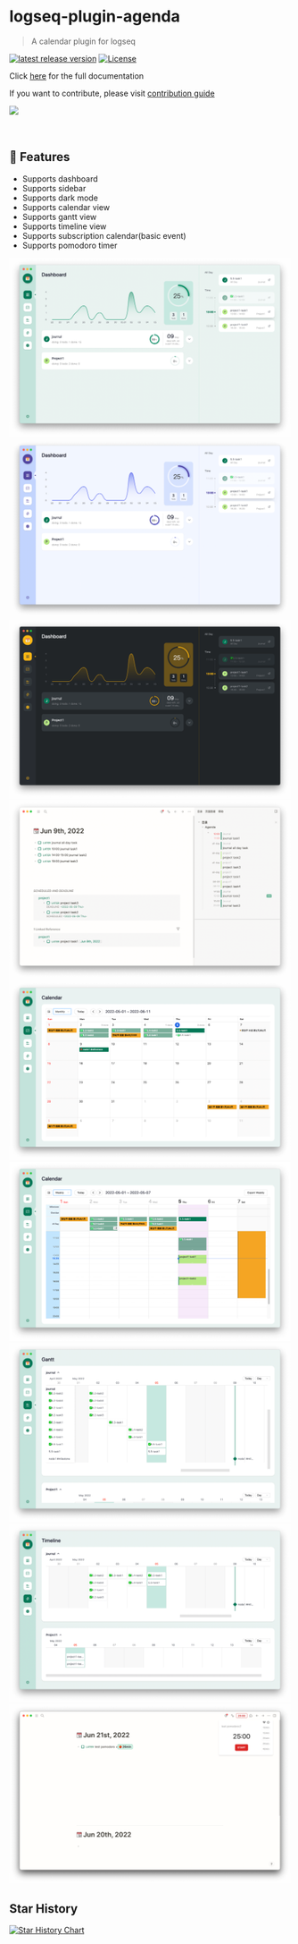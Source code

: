 # logseq-plugin-agenda
> A calendar plugin for logseq

[![latest release version](https://img.shields.io/github/v/release/haydenull/logseq-plugin-agenda)](https://github.com/haydenull/logseq-plugin-agenda/releases)
[![License](https://img.shields.io/github/license/haydenull/logseq-plugin-agenda?color=blue)](https://github.com/haydenull/logseq-plugin-agenda/blob/main/LICENSE)

Click [here](https://haydenull.github.io/logseq-plugin-agenda/) for the full documentation

If you want to contribute, please visit [contribution guide](./CONTRIBUTING.md)

<a href="https://www.buymeacoffee.com/haydenull"><img src="https://img.buymeacoffee.com/button-api/?text=Buy me a coffee&emoji=&slug=haydenull&button_colour=40DCA5&font_colour=ffffff&font_family=Cookie&outline_colour=000000&coffee_colour=FFDD00" /></a>

<a href="https://afdian.net/a/haydenull"><img width="235" src="https://pic1.afdiancdn.com/static/img/welcome/button-sponsorme.jpg" alt=""></a >

## 🎨 Features
- Supports dashboard
- Supports sidebar
- Supports dark mode
- Supports calendar view
- Supports gantt view
- Supports timeline view
- Supports subscription calendar(basic event)
- Supports pomodoro timer

![dashboard-light](./screenshots/dashboard-light.png)
![dashboard-purple](./screenshots/dashboard-purple.png)
![dashboard-dark](./screenshots/dashboard-dark.png)
![sidebar](./screenshots/sidebar.jpg)
![MonthView](./screenshots/monthView.png)
![WeeklyView](./screenshots/weeklyView.png)
![GanttView](./screenshots/gantt-advanced.png)
![Timeline](./screenshots/timeline.png)
![Pomodoro](./screenshots/pomodoro.png)
<!-- ![settings](./screenshots/settings.png)
![query](./screenshots/query.png)
![agenda](./screenshots/modifyAgenda.png) -->

## Star History

[![Star History Chart](https://api.star-history.com/svg?repos=haydenull/logseq-plugin-agenda&type=Date)](https://star-history.com/#haydenull/logseq-plugin-agenda&Date)
